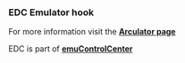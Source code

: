 ### EDC Emulator hook

For more information visit the [**Arculator page**](https://github.com/PhoenixInteractiveNL/edc-masterhook/wiki/Emulator-arculator#menu)

EDC is part of [**emuControlCenter**](https://github.com/PhoenixInteractiveNL/emuControlCenter/wiki)
